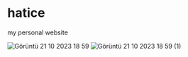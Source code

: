 # hatice
my personal website


![Görüntü 21 10 2023 18 59](https://github.com/haticeetan/hatice/assets/123596254/b87e757e-567e-468e-b2c7-20ea42bc2366)
![Görüntü 21 10 2023 18 59 (1)](https://github.com/haticeetan/hatice/assets/123596254/4f7c9b27-ab1d-4899-9df2-602738557a0d)
